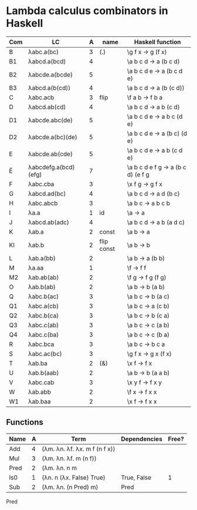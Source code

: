 # Lambda calculus combinators in Haskell


Com| LC                   |A| name       | Haskell function
---|----------------------|-|------------|------------------------------------
B  | λabc.a(bc)           |3| (.)        | \g f x         -> g (f x)
B1 | λabcd.a(bcd)         |4|            | \a b c d       -> a (b c d)
B2 | λabcde.a(bcde)       |5|            | \a b c d e     -> a (b c d e)
B3 | λabcd.a(b(cd))       |4|            | \a b c d       -> a (b (c d))
C  | λabc.acb             |3| flip       | \f a b         -> f b a
D  | λabcd.ab(cd)         |4|            | \a b c d       -> a b (c d)
D1 | λabcde.abc(de)       |5|            | \a b c d e     -> a b c (d e)
D2 | λabcde.a(bc)(de)     |5|            | \a b c d e     -> a (b c) (d e)
E  | λabcde.ab(cde)       |5|            | \a b c d e     -> a b (c d e)
Ê  | λabcdefg.a(bcd)(efg) |7|            | \a b c d e f g -> a (b c d) (e f g
F  | λabc.cba             |3|            | \x f g         -> g f x
G  | λabcd.ad(bc)         |4|            | \a b c d       -> a d (b c)
H  | λabc.abcb            |3|            | \a b c         -> a b c b
I  | λa.a                 |1| id         | \a             -> a
J  | λabcd.ab(adc)        |4|            | \a b c d       -> a b (a d c)
K  | λab.a                |2| const      | \a b           -> a
KI | λab.b                |2| flip const | \a b           -> b
L  | λab.a(bb)            |2|            | \a b           -> a (b b)
M  | λa.aa                |1|            | \f             -> f f
M2 | λab.ab(ab)           |2|            | \f g           -> f g (f g)
O  | λab.b(ab)            |2|            | \a b           -> b (a b)
Q  | λabc.b(ac)           |3|            | \a b c         -> b (a c)
Q1 | λabc.a(cb)           |3|            | \a b c         -> a (c b)
Q2 | λabc.b(ca)           |3|            | \a b c         -> b (c a)
Q3 | λabc.c(ab)           |3|            | \a b c         -> c (a b)
Q4 | λabc.c(ba)           |3|            | \a b c         -> c (b a)
R  | λabc.bca             |3|            | \a b c         -> b c a
S  | λabc.ac(bc)          |3|            | \g f x         -> g x (f x)
T  | λab.ba               |2| (&)        | \x f           -> f x
U  | λab.b(aab)           |2|            | \a b           -> b (a a b)
V  | λabc.cab             |3|            | \x y f         -> f x y
W  | λab.abb              |2|            | \f x           -> f x x
W1 | λab.baa              |2|            | \x f           -> f x x

## Functions

Name     | A | Term                                     | Dependencies | Free?
---------|---|------------------------------------------|--------------|-------
Add      | 4 | (λm. λn. λf. λx. m f (n f x))            |              |
Mul      | 3 | (λm. λn. λf. m (n f))                    |              |
Pred     | 2 | (λm. λn. n m                             |              |
Is0      | 1 | (λn. n (λx. False) True)                 | True, False  | 1
Sub      | 2 | (λm. λn. (n Pred) m)                     | Pred
Pred
